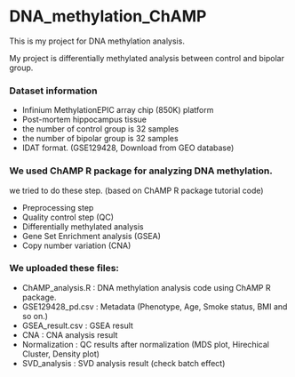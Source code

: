 # DNA_methylation_ChAMP

This is my project for DNA methylation analysis.

My project is differentially methylated analysis between control and bipolar group.

### Dataset information
* Infinium MethylationEPIC array chip (850K) platform
* Post-mortem hippocampus tissue
* the number of control group is 32 samples
* the number of bipolar group is 32 samples
* IDAT format. (GSE129428, Download from GEO database)

### We used ChAMP R package for analyzing DNA methylation.

we tried to do these step. (based on ChAMP R package tutorial code)
* Preprocessing step
* Quality control step (QC)
* Differentially methylated analysis
* Gene Set Enrichment analysis (GSEA)
* Copy number variation (CNA)

### We uploaded these files:
* ChAMP_analysis.R : DNA methylation analysis code using ChAMP R package.
* GSE129428_pd.csv : Metadata (Phenotype, Age, Smoke status, BMI and so on.)
* GSEA_result.csv : GSEA result
* CNA : CNA analysis result
* Normalization : QC results after normalization (MDS plot, Hirechical Cluster, Density plot)
* SVD_analysis : SVD analysis result (check batch effect)
